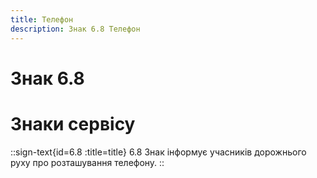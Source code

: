 ```yaml
---
title: Телефон
description: Знак 6.8 Телефон
---
```

# Знак 6.8
# Знаки сервісу
::sign-text{id=6.8 :title=title}
6.8 Знак інформує учасників дорожнього руху про розташування телефону.
::